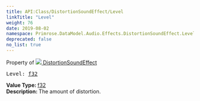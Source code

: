 ```yaml
---
title: API:Class/DistortionSoundEffect/Level
linkTitle: "Level"
weight: 76
date: 2019-08-02
namespace: Primrose.DataModel.Audio.Effects.DistortionSoundEffect.Level
deprecated: false
no_list: true
---
```

Property of <a href="/docs/api-reference/Class/DistortionSoundEffect"><img src="/icons/silk/soundwave.png"/>&nbsp;DistortionSoundEffect</a>
<pre class="method-declaration">
Level: <a class="type" href="/docs/api-reference/System/Primitives#single">f32</a></pre>
<b>Value Type: </b>
<a class="type" href="/docs/api-reference/System/Primitives#single">f32</a>
<br/>
<b>Description: </b>
The amount of distortion.

